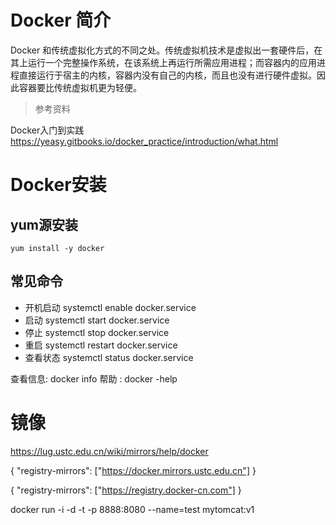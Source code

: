 # Docker 简介

Docker 和传统虚拟化方式的不同之处。传统虚拟机技术是虚拟出一套硬件后，在其上运行一个完整操作系统，在该系统上再运行所需应用进程；而容器内的应用进程直接运行于宿主的内核，容器内没有自己的内核，而且也没有进行硬件虚拟。因此容器要比传统虚拟机更为轻便。
>参考资料

Docker入门到实践 https://yeasy.gitbooks.io/docker_practice/introduction/what.html



# Docker安装

## yum源安装
    yum install -y docker 
    
## 常见命令

* 开机启动 systemctl enable docker.service
* 启动    systemctl start docker.service
* 停止     systemctl stop docker.service
* 重启    systemctl restart docker.service
* 查看状态  systemctl status docker.service

查看信息:  docker info
帮助 : docker -help

# 镜像
https://lug.ustc.edu.cn/wiki/mirrors/help/docker

{
  "registry-mirrors": ["https://docker.mirrors.ustc.edu.cn"]
}


{
  "registry-mirrors": ["https://registry.docker-cn.com"]
}


docker run  -i -d -t -p  8888:8080 --name=test mytomcat:v1 
